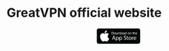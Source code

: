# GreatVPN official website

<div align="center">
    <a href="https://apps.apple.com/us/app/id1603206726"><img src="guide_assets/app-store-logo.png" width="20%"></a>
</div>

<p></p>